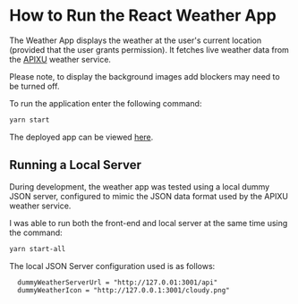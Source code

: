 # How to Run the React Weather App

The Weather App displays the weather at the user's current location (provided that the user grants permission).
It fetches live weather data from the [APIXU](http://www.apixu.com) weather service.

Please note, to display the background images add blockers may need to be turned off.

To run the application enter the following command:

```bash
yarn start
```

The deployed app can be viewed [here](https://blogscot.github.io/weather-app/).

## Running a Local Server

During development, the weather app was tested using a local dummy JSON server, configured to mimic the JSON data format used by the APIXU weather service.

I was able to run both the front-end and local server at the same time using the command:

```bash
yarn start-all
```

The local JSON Server configuration used is as follows:

```text
  dummyWeatherServerUrl = "http://127.0.01:3001/api"
  dummyWeatherIcon = "http://127.0.0.1:3001/cloudy.png"
```
